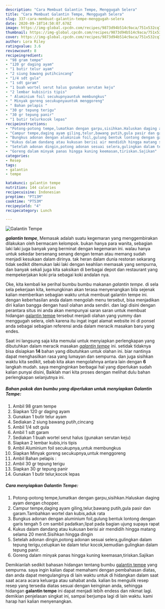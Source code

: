 ```yaml
---
description: "Cara Membuat Galantin Tempe, Menggugah Selera"
title: "Cara Membuat Galantin Tempe, Menggugah Selera"
slug: 337-cara-membuat-galantin-tempe-menggugah-selera
date: 2020-09-18T14:50:07.678Z
image: https://img-global.cpcdn.com/recipes/9873d94b514c9aca/751x532cq70/galantin-tempe-foto-resep-utama.jpg
thumbnail: https://img-global.cpcdn.com/recipes/9873d94b514c9aca/751x532cq70/galantin-tempe-foto-resep-utama.jpg
cover: https://img-global.cpcdn.com/recipes/9873d94b514c9aca/751x532cq70/galantin-tempe-foto-resep-utama.jpg
author: Lora Riley
ratingvalue: 3.6
reviewcount: 8
recipeingredient:
- "98 gram tempe"
- "120 gr daging ayam"
- "1 butir telur ayam"
- "2 siung bawang putihcincang"
- "1/4 sdt gula"
- "1 sdt garam"
- "1 buah wortel serut halus gunakan serutan keju"
- "2 lembar kubisiris tipis"
- " Aluminium foil secukupnyauntuk membungkus"
- " Minyak goreng secukupnyauntuk menggoreng"
- " Bahan pelapis "
- "30 gr tepung terigu"
- "30 gr tepung panir"
- "1 butir telurkocok lepas"
recipeinstructions:
- "Potong-potong tempe,lumatkan dengan garpu,sisihkan.Haluskan daging ayam dengan chopper."
- "Campur tempe,daging ayam giling,telur,bawang putih,gula pasir dan garam.Tambahkan wortel dan kubis,aduk rata"
- "Bungkus adonan dengan aluminium foil,gulung bentuk lontong dengan garis tengah 5 cm sambil padatkan,lipat pada bagian ujung supaya rapat"
- "Kukus dalam dandang atau kukusan berisi air mendidih hingga matang selama 20 menit.Sisihkan hingga dingin"
- "Setelah adonan dingin,potong adonan sesuai selera,gulingkan dalam tepung terigu,celupkan ke dalam telur kocok,kemudian gulingkan dalam tepung panir."
- "Goreng dalam minyak panas hingga kuning keemasan,tiriskan.Sajikan"
categories:
- Resep
tags:
- galantin
- tempe

katakunci: galantin tempe 
nutrition: 144 calories
recipecuisine: Indonesian
preptime: "PT13M"
cooktime: "PT53M"
recipeyield: "4"
recipecategory: Lunch

---
```



![Galantin Tempe](https://img-global.cpcdn.com/recipes/9873d94b514c9aca/751x532cq70/galantin-tempe-foto-resep-utama.jpg)

<b><i>galantin tempe</i></b>, Memasak adalah suatu kegemaran yang menggembirakan dilakukan oleh bermacam kelompok. bukan hanya para wanita, sebagian laki laki juga banyak yang berminat dengan kegemaran ini. walau hanya untuk sekedar bersenang senang dengan teman atau memang sudah menjadi kesukaan dalam dirinya. tak heran dalam dunia restoran sekarang tidak sedikit ditemukan laki laki dengan keahlian memasak yang sempurna, dan banyak sekali juga kita saksikan di berbagai depot dan restaurant yang mempekerjakan koki pria sebagai koki andalan nya.



Oke, kita kembali ke perihal bumbu bumbu makanan <i>galantin tempe</i>. di sela sela pekerjaan kita, kemungkinan akan terasa menyenangkan bila sejenak kalian memberikan sebagian waktu untuk membuat galantin tempe ini. dengan keberhasilan anda dalam mengolah menu tersebut, bisa menjadikan diri kalian bangga dengan hasil olahan anda sendiri. dan lagi disini dengan perantara situs ini anda akan mempunyai saran saran untuk membuat hidangan <u>galantin tempe</u> tersebut menjadi olahan yang yummy dan menggugah selera, oleh karena itu ingat ingat alamat website ini di ponsel anda sebagai sebagian referensi anda dalam meracik masakan baru yang endes.


Saat ini langsung saja kita memulai untuk menyiapkan perlengkapan yang dibutuhkan dalam meracik masakan <u><i>galantin tempe</i></u> ini. setidak tidaknya bisa disiapkan <b>14</b> bahan yang dibutuhkan untuk olahan ini. biar nantinya dapat menghasilkan rasa yang lumayan dan sempurna. dan juga sisihkan waktu kita sedikit, sebab kita akan mengolahnya antara lain dengan <b>6</b> langkah mudah. saya menginginkan berbagai hal yang diperlukan sudah kalian punyai disini, Baiklah mari kita proses dengan melihat dulu bahan perlengkapan selanjutnya ini.

<!--inarticleads1-->

##### Bahan pokok dan bumbu yang diperlukan untuk menyiapkan Galantin Tempe:

1. Ambil 98 gram tempe
1. Siapkan 120 gr daging ayam
1. Gunakan 1 butir telur ayam
1. Sediakan 2 siung bawang putih,cincang
1. Ambil 1/4 sdt gula
1. Ambil 1 sdt garam
1. Sediakan 1 buah wortel serut halus (gunakan serutan keju)
1. Siapkan 2 lembar kubis,iris tipis
1. Ambil  Aluminium foil secukupnya,untuk membungkus
1. Siapkan  Minyak goreng secukupnya,untuk menggoreng
1. Ambil  Bahan pelapis :
1. Ambil 30 gr tepung terigu
1. Siapkan 30 gr tepung panir
1. Gunakan 1 butir telur,kocok lepas




<!--inarticleads2-->

##### Cara menyiapkan Galantin Tempe:

1. Potong-potong tempe,lumatkan dengan garpu,sisihkan.Haluskan daging ayam dengan chopper.
1. Campur tempe,daging ayam giling,telur,bawang putih,gula pasir dan garam.Tambahkan wortel dan kubis,aduk rata
1. Bungkus adonan dengan aluminium foil,gulung bentuk lontong dengan garis tengah 5 cm sambil padatkan,lipat pada bagian ujung supaya rapat
1. Kukus dalam dandang atau kukusan berisi air mendidih hingga matang selama 20 menit.Sisihkan hingga dingin
1. Setelah adonan dingin,potong adonan sesuai selera,gulingkan dalam tepung terigu,celupkan ke dalam telur kocok,kemudian gulingkan dalam tepung panir.
1. Goreng dalam minyak panas hingga kuning keemasan,tiriskan.Sajikan




Demikianlah sedikit bahasan hidangan tentang bumbu <u>galantin tempe</u> yang sempurna. saya ingin kalian dapat memahami dengan pembahasan diatas, dan anda dapat mengulanginya di lain waktu untuk di hidangkan dalam saat saat acara acara keluarga atau sahabat anda. kalian bs mengulik resep resep yang tersedia diatas sesuai dengan keinginan anda, sehingga hidangan <b>galantin tempe</b> ini dapat menjadi lebih endess dan nikmat lagi. demikian penjelasan singkat ini, sampai berjumpa lagi di lain waktu. kami harap hari kalian menyenangkan.
